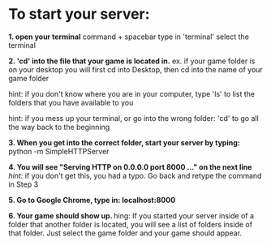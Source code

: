 <h1>To start your server:</h1>

<b>1. open your terminal</b>
command + spacebar
type in 'terminal'
select the terminal

<b>2. 'cd' into the file that your game is located in.</b>
ex. if your game folder is on your desktop you will first cd into Desktop, then cd into the name of your game folder

hint: if you don't know where you are in your computer, type 'ls' to list the folders that you have available to you

hint: if you mess up your terminal, or go into the wrong folder:
'cd' to go all the way back to the beginning

<b>3. When you get into the correct folder, start your server by typing:</b>
python -m SimpleHTTPServer

<b>4. You will see "Serving HTTP on 0.0.0.0 port 8000 ..." on the next line</b>
<i>hint:</i> if you don't get this, you had a typo. Go back and retype the command in Step 3

<b>5. Go to Google Chrome, type in: localhost:8000</b>

<b>6. Your game should show up. </b>
hing: If you started your server inside of a folder that another folder is located, you will see a list of folders inside of that folder. Just select the game folder and your game should appear.
